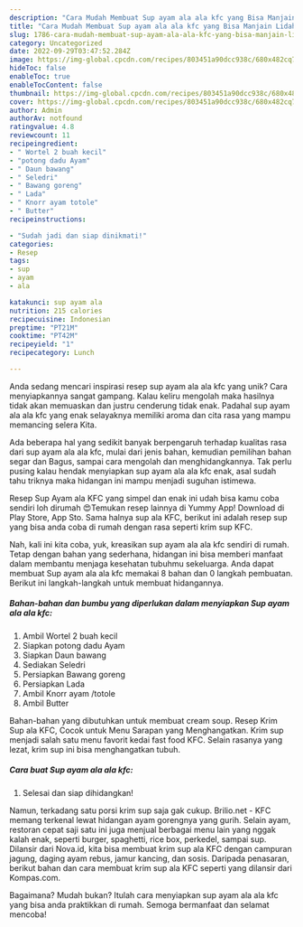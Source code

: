 ```yaml
---
description: "Cara Mudah Membuat Sup ayam ala ala kfc yang Bisa Manjain Lidah"
title: "Cara Mudah Membuat Sup ayam ala ala kfc yang Bisa Manjain Lidah"
slug: 1786-cara-mudah-membuat-sup-ayam-ala-ala-kfc-yang-bisa-manjain-lidah
category: Uncategorized
date: 2022-09-29T03:47:52.284Z
image: https://img-global.cpcdn.com/recipes/803451a90dcc938c/680x482cq70/sup-ayam-ala-ala-kfc-foto-resep-utama.jpg
hideToc: false
enableToc: true
enableTocContent: false
thumbnail: https://img-global.cpcdn.com/recipes/803451a90dcc938c/680x482cq70/sup-ayam-ala-ala-kfc-foto-resep-utama.jpg
cover: https://img-global.cpcdn.com/recipes/803451a90dcc938c/680x482cq70/sup-ayam-ala-ala-kfc-foto-resep-utama.jpg
author: Admin
authorAv: notfound
ratingvalue: 4.8
reviewcount: 11
recipeingredient:
- " Wortel 2 buah kecil"
- "potong dadu Ayam"
- " Daun bawang"
- " Seledri"
- " Bawang goreng"
- " Lada"
- " Knorr ayam totole"
- " Butter"
recipeinstructions:

- "Sudah jadi dan siap dinikmati!"
categories:
- Resep
tags:
- sup
- ayam
- ala

katakunci: sup ayam ala 
nutrition: 215 calories
recipecuisine: Indonesian
preptime: "PT21M"
cooktime: "PT42M"
recipeyield: "1"
recipecategory: Lunch

---
```





Anda sedang mencari inspirasi resep sup ayam ala ala kfc yang unik? Cara menyiapkannya sangat gampang. Kalau keliru mengolah maka hasilnya tidak akan memuaskan dan justru cenderung tidak enak. Padahal sup ayam ala ala kfc yang enak selayaknya memiliki aroma dan cita rasa yang mampu memancing selera Kita.





Ada beberapa hal yang sedikit banyak berpengaruh terhadap kualitas rasa dari sup ayam ala ala kfc, mulai dari jenis bahan, kemudian pemilihan bahan segar dan Bagus, sampai cara mengolah dan menghidangkannya. Tak perlu pusing kalau hendak menyiapkan sup ayam ala ala kfc enak,      asal sudah tahu triknya maka hidangan ini mampu menjadi suguhan istimewa.














Resep Sup Ayam ala KFC yang simpel dan enak ini udah bisa kamu coba sendiri loh dirumah 😍Temukan resep lainnya di Yummy App! Download di Play Store, App Sto. Sama halnya sup ala KFC, berikut ini adalah resep sup yang bisa anda coba di rumah dengan rasa seperti krim sup KFC.






Nah, kali ini kita coba, yuk, kreasikan sup ayam ala ala kfc sendiri di rumah. Tetap dengan bahan yang sederhana, hidangan ini bisa memberi manfaat dalam membantu menjaga kesehatan tubuhmu sekeluarga. Anda dapat membuat Sup ayam ala ala kfc memakai 8 bahan dan 0 langkah pembuatan. Berikut ini langkah-langkah untuk membuat hidangannya.

<!--inarticleads1-->

##### Bahan-bahan dan bumbu yang diperlukan dalam menyiapkan Sup ayam ala ala kfc:

1. Ambil  Wortel 2 buah kecil
1. Siapkan potong dadu Ayam
1. Siapkan  Daun bawang
1. Sediakan  Seledri
1. Persiapkan  Bawang goreng
1. Persiapkan  Lada
1. Ambil  Knorr ayam /totole
1. Ambil  Butter


Bahan-bahan yang dibutuhkan untuk membuat cream soup. Resep Krim Sup ala KFC, Cocok untuk Menu Sarapan yang Menghangatkan. Krim sup menjadi salah satu menu favorit kedai fast food KFC. Selain rasanya yang lezat, krim sup ini bisa menghangatkan tubuh. 

<!--inarticleads2-->

##### Cara buat Sup ayam ala ala kfc:


1. Selesai dan siap dihidangkan!

Namun, terkadang satu porsi krim sup saja gak cukup. Brilio.net - KFC memang terkenal lewat hidangan ayam gorengnya yang gurih. Selain ayam, restoran cepat saji satu ini juga menjual berbagai menu lain yang nggak kalah enak, seperti burger, spaghetti, rice box, perkedel, sampai sup. Dilansir dari Nova.id, kita bisa membuat krim sup ala KFC dengan campuran jagung, daging ayam rebus, jamur kancing, dan sosis. Daripada penasaran, berikut bahan dan cara membuat krim sup ala KFC seperti yang dilansir dari Kompas.com. 

Bagaimana? Mudah bukan? Itulah cara menyiapkan sup ayam ala ala kfc yang bisa anda praktikkan di rumah. Semoga bermanfaat dan selamat mencoba!
